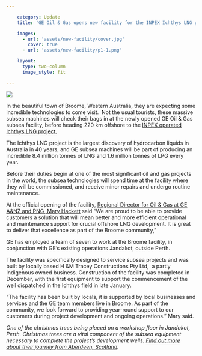 ```yaml
---

    category: Update
    title: 'GE Oil & Gas opens new facility for the INPEX Ichthys LNG project'

    images:
      - url: 'assets/new-facility/cover.jpg'
        cover: true
      - url: 'assets/new-facility/p1-1.png'

    layout:
      type: two-column
      image_style: fit

---
```


<img data-media-id="images:2" src="assets/new-facility/p1-1.png">

<p>
  In the beautiful town of Broome, Western Australia, they are expecting some incredible technologies to come visit.&nbsp; Not the usual tourists, these massive subsea machines will check their bags in at the newly opened GE Oil &amp; Gas subsea facility, before heading 220 km offshore to the&nbsp;<u><a href="http://gereports.com.au/post/19-12-2014/o-christmas-tree-o-christmas-tree" target="_blank">INPEX operated Ichthys LNG project</a>.</u>
</p>

<p>
  The Ichthys LNG project is the largest discovery of hydrocarbon liquids in Australia in 40 years, and GE subsea machines will be part of producing an incredible 8.4 million tonnes of LNG and 1.6 million tonnes of LPG every year.
</p>

<p>
  Before their duties begin at one of the most significant oil and gas projects in the world, the subsea technologies will spend time at the facility where they will be commissioned, and receive minor repairs and undergo routine maintenance.
</p>

<p>
  At the official opening of the facility,&nbsp;<u><a href="http://gereports.com.au/post/05-03-2015/why-we-need-more-engineers-in-our-boardrooms-and-better-stem-teaching-in-our-schools" target="_blank">Regional Director for Oil &amp; Gas at GE A&amp;NZ and PNG, Mary Hackett</a></u>&nbsp;said “We are proud to be able to provide customers a solution that will mean better and more efficient operational and maintenance support for crucial offshore LNG development. It is great to deliver that excellence as part of the Broome community,”
</p>

<p>
  GE has employed a team of seven to work at the Broome facility, in conjunction with GE’s existing operations Jandakot, outside Perth.&nbsp;
</p>

<p>
  The facility was specifically designed to service subsea projects and was built by locally based H &amp;M Tracey Constructions Pty Ltd,&nbsp; a partly Indigenous owned business.&nbsp;Construction of the facility was completed in December, with the first equipment to support the commencement of the well dispatched in the Ichthys field in late January.
</p>

<p>
  “The facility has been built by locals, it is supported by local businesses and services and the GE team members live in Broome. As part of the community, we look forward to providing year-round support to our customers during project development and ongoing operations.” Mary said.
</p>

<p>
  <em>One of the christmas trees&nbsp;being placed on a&nbsp;workshop floor in Jandakot, Perth.&nbsp;Christmas trees are a vital component of the subsea equipment necessary to complete the project’s development wells. <a href="http://gereports.com.au/post/19-12-2014/o-christmas-tree-o-christmas-tree" target="_blank">Find out more about their journey from Aberdeen, Scotland</a>.</em>
</p>
